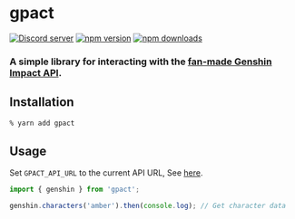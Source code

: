 # gpact

<a href="https://discord.gg/8bt5dbycDM"><img src="https://img.shields.io/discord/977286501756968971?color=5865F2&logo=discord&logoColor=white" alt="Discord server" /></a>
<a href="https://www.npmjs.com/package/gpact"><img src="https://img.shields.io/npm/v/gpact?maxAge=3600" alt="npm version" /></a>
<a href="https://www.npmjs.com/package/gpact"><img src="https://img.shields.io/npm/dt/gpact.svg?maxAge=3600" alt="npm downloads" /></a>

### A simple library for interacting with the [fan-made Genshin Impact API](https://github.com/genshindev/api).

## Installation

```zsh
% yarn add gpact
```

## Usage
Set `GPACT_API_URL` to the current API URL, See [here](https://github.com/genshindev/api).

```ts
import { genshin } from 'gpact';

genshin.characters('amber').then(console.log); // Get character data
```
